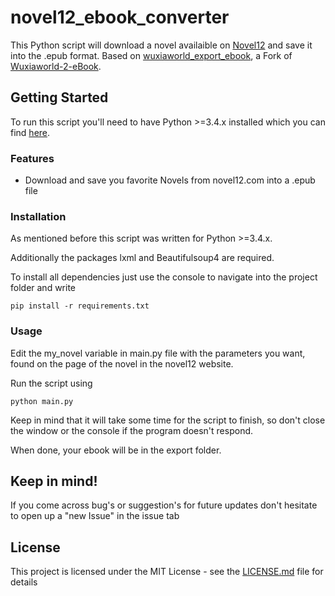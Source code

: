 
# novel12_ebook_converter
This Python script will download a novel availaible on [Novel12](https://novel12.com/) and save it into the .epub format.
Based on [wuxiaworld_export_ebook](https://github.com/LordKBX/wuxiaworld_export_ebook), a Fork of [Wuxiaworld-2-eBook](https://github.com/MakeYourLifeEasier/Wuxiaworld-2-eBook).

## Getting Started

To run this script you'll need to have Python >=3.4.x installed which you can find [here](https://www.python.org/downloads/ "Python Download Link").

### Features

- Download and save you favorite Novels from novel12.com into a .epub file

### Installation

As mentioned before this script was written for Python >=3.4.x.

Additionally the packages lxml and Beautifulsoup4 are required.

To install all dependencies just use the console to navigate into the project folder and write

```
pip install -r requirements.txt
```

### Usage

Edit the my_novel variable in main.py file with the parameters you want, found on the page of the novel in the novel12 website.

Run the script using
```
python main.py
```
Keep in mind that it will take some time for the script to finish, so don't close the window or the console if the program doesn't respond.

When done, your ebook will be in the export folder.

## Keep in mind!

If you come across bug's or suggestion's for future updates don't hesitate to open up a "new Issue" in the issue tab

## License

This project is licensed under the MIT License - see the [LICENSE.md](LICENSE.md) file for details
